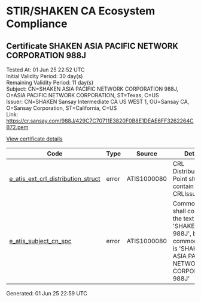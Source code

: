# STIR/SHAKEN CA Ecosystem Compliance

## Certificate SHAKEN ASIA PACIFIC NETWORK CORPORATION 988J

Tested At: 01 Jun 25 22:52 UTC\
Initial Validity Period: 30 day(s)\
Remaining Validity Period: 11 day(s)\
Subject: CN=SHAKEN ASIA PACIFIC NETWORK CORPORATION 988J, O=ASIA PACIFIC NETWORK CORPORATION, ST=Texas, C=US\
Issuer: CN=SHAKEN Sansay Intermediate CA US WEST 1, OU=Sansay CA, O=Sansay Corporation, ST=California, C=US\
Link: https://cr.sansay.com/988J/429C7C70711E3820F0B8E1DEAE6FF3262264CB72.pem

[View certificate details](https://x509.io/?cert=MIIC4zCCAomgAwIBAgIUQpx8cHEeOCDwuOHerm%2FzJiJky3IwCgYIKoZIzj0EAwIwgYUxCzAJBgNVBAYTAlVTMRMwEQYDVQQIDApDYWxpZm9ybmlhMRswGQYDVQQKDBJTYW5zYXkgQ29ycG9yYXRpb24xEjAQBgNVBAsMCVNhbnNheSBDQTEwMC4GA1UEAwwnU0hBS0VOIFNhbnNheSBJbnRlcm1lZGlhdGUgQ0EgVVMgV0VTVCAxMB4XDTI1MDUxMzE1MjkwNVoXDTI1MDYxMjE1MjkwNVowfzELMAkGA1UEBhMCVVMxDjAMBgNVBAgMBVRleGFzMSkwJwYDVQQKDCBBU0lBIFBBQ0lGSUMgTkVUV09SSyBDT1JQT1JBVElPTjE1MDMGA1UEAwwsU0hBS0VOIEFTSUEgUEFDSUZJQyBORVRXT1JLIENPUlBPUkFUSU9OIDk4OEowWTATBgcqhkjOPQIBBggqhkjOPQMBBwNCAARqayGFeprmwzc2RtkT24KKEhzhcVQoFfCIwjT6iZkg%2BO8tpHDM2NswlieNECjS%2FuGGElGMO1m5QFhvTfvwDLato4HbMIHYMBYGCCsGAQUFBwEaBAowCKAGFgQ5ODhKMBcGA1UdIAQQMA4wDAYKYIZIAYb%2FCQEBBDAdBgNVHQ4EFgQU2iXQZCD%2BaZZxl07TOiYjw%2BiDTFEwHwYDVR0jBBgwFoAUrNOT9UNDzAq%2BRVgXE32SfNzDAUYwRwYDVR0fBEAwPjA8oDqgOIY2aHR0cHM6Ly9hdXRoZW50aWNhdGUtYXBpLmljb25lY3Rpdi5jb20vZG93bmxvYWQvdjEvY3JsMAwGA1UdEwEB%2FwQCMAAwDgYDVR0PAQH%2FBAQDAgeAMAoGCCqGSM49BAMCA0gAMEUCIA67E4nHt95REZqlxJOV1%2BzcNSaA0OeTLCN7sA8IYYHWAiEAuNccbYVTSWv9uODp%2B89Kz5JQIq0HDFPDKsvFK%2FdhDyg%3D)

| Code | Type | Source | Details |
|------|------|--------|---------|
| [e_atis_ext_crl_distribution_struct](../../ISSUES/e_atis_ext_crl_distribution_struct/README.md) | error | ATIS1000080 | CRL Distribution Point shall contain a CRLIssuer field |
| [e_atis_subject_cn_spc](../../ISSUES/e_atis_subject_cn_spc/README.md) | error | ATIS1000080 | Common name shall contain the text string 'SHAKEN 988J', but common name is 'SHAKEN ASIA PACIFIC NETWORK CORPORATION 988J' |


Generated: 01 Jun 25 22:59 UTC